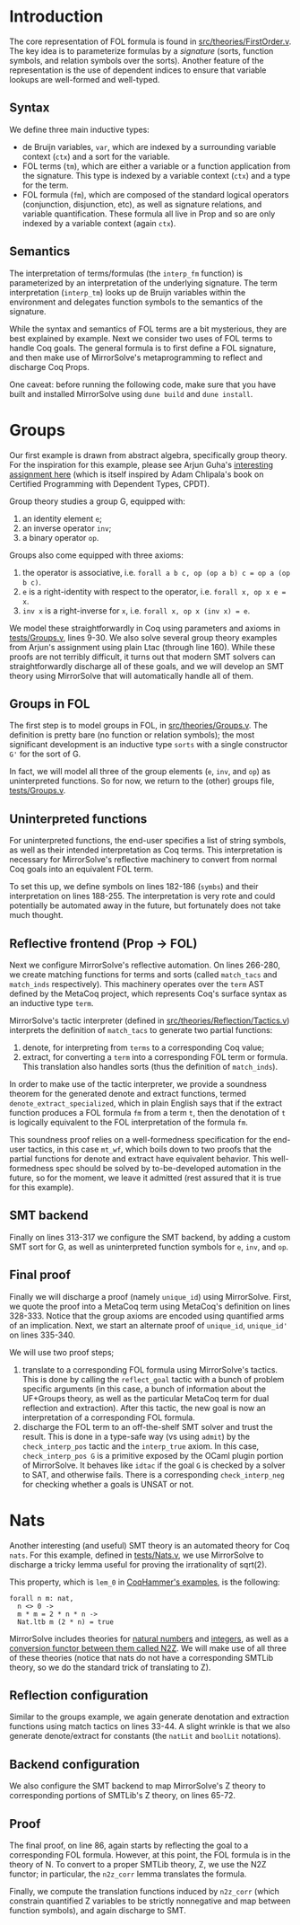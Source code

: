 # Introduction

The core representation of FOL formula is found in [src/theories/FirstOrder.v](src/theories/FirstOrder.v). The key idea is to parameterize formulas by a *signature* (sorts, function symbols, and relation symbols over the sorts). Another feature of the representation is the use of dependent indices to ensure that variable lookups are well-formed and well-typed. 

## Syntax 
We define three main inductive types:
  * de Bruijn variables, `var`, which are indexed by a surrounding variable context (`ctx`) and a sort for the variable.  
  * FOL terms (`tm`), which are either a variable or a function application from the signature. This type is indexed by a variable context (`ctx`) and a type for the term.
  * FOL formula (`fm`), which are composed of the standard logical operators (conjunction, disjunction, etc), as well as signature relations, and variable quantification. These formula all live in Prop and so are only indexed by a variable context (again `ctx`).

## Semantics
The interpretation of terms/formulas (the `interp_fm` function) is parameterized by an interpretation of the underlying signature. The term interpretation (`interp_tm`) looks up de Bruijn variables within the environment and delegates function symbols to the semantics of the signature.

While the syntax and semantics of FOL terms are a bit mysterious, they are best explained by example. Next we consider two uses of FOL terms to handle Coq goals.
The general formula is to first define a FOL signature, and then make use of MirrorSolve's metaprogramming to reflect and discharge Coq Props.

One caveat: before running the following code, make sure that you have built and installed MirrorSolve using `dune build` and `dune install`. 
 
# Groups
Our first example is drawn from abstract algebra, specifically group theory. 
For the inspiration for this example, please see Arjun Guha's [interesting assignment here](https://people.cs.umass.edu/~arjun/courses/cs691pl-spring2014/assignments/groups.html) (which is itself inspired by Adam Chlipala's book on Certified Programming with Dependent Types, CPDT).

Group theory studies a group G, equipped with:
  1. an identity element `e`;
  2. an inverse operator `inv`;
  3. a binary operator `op`. 

Groups also come equipped with three axioms:
  1. the operator is associative, i.e. `forall a b c, op (op a b) c = op a (op b c)`.
  2. `e` is a right-identity with respect to the operator, i.e. `forall x, op x e = x`.
  3. `inv x` is a right-inverse for `x`, i.e. `forall x, op x (inv x) = e`.

We model these straightforwardly in Coq using parameters and axioms in [tests/Groups.v](tests/Groups.v), lines 9-30. We also solve several group theory examples from Arjun's assignment using plain Ltac (through line 160). 
While these proofs are not terribly difficult,
it turns out that modern SMT solvers can straightforwardly discharge all of these goals,
and we will develop an SMT theory using MirrorSolve that will automatically handle all of them.

## Groups in FOL
The first step is to model groups in FOL, in [src/theories/Groups.v](src/theories/Groups.v). 
The definition is pretty bare (no function or relation symbols); 
the most significant development is an inductive type `sorts` with a single constructor `G'` for the sort of G.

In fact, we will model all three of the group elements (`e`, `inv`, and `op`) as uninterpreted functions. So for now, we return to the (other) groups file, [tests/Groups.v](tests/Groups.v).

## Uninterpreted functions
For uninterpreted functions, the end-user specifies a list of string symbols, as well as their intended interpretation as Coq terms. This interpretation is necessary for MirrorSolve's reflective machinery to convert from normal Coq goals into an equivalent FOL term.

To set this up, we define symbols on lines 182-186 (`symbs`) and their interpretation on lines 188-255. The interpretation is very rote and could potentially be automated away in the future, but fortunately does not take much thought.

## Reflective frontend (Prop -> FOL) 

Next we configure MirrorSolve's reflective automation. On lines 266-280, we create matching functions for terms and sorts (called `match_tacs` and `match_inds` respectively). This machinery operates over the `term` AST defined by the MetaCoq project, which represents Coq's surface syntax as an inductive type `term`. 

MirrorSolve's tactic interpreter (defined in [src/theories/Reflection/Tactics.v](src/theories/Reflection/Tactics.v)) interprets the definition of `match_tacs` to generate two partial functions:
  1. denote, for interpreting from `terms` to a corresponding Coq value;
  2. extract, for converting a `term` into a corresponding FOL term or formula. This translation also handles sorts (thus the definition of `match_inds`). 

In order to make use of the tactic interpreter, we provide a soundness theorem for the generated denote and extract functions, termed `denote_extract_specialized`, which in plain English says that if the extract function produces a FOL formula `fm` from a term `t`, then the denotation of `t` is logically equivalent to the FOL interpretation of the formula `fm`. 

This soundness proof relies on a well-formedness specification for the end-user tactics, in this case `mt_wf`, which boils down to two proofs that the partial functions for denote and extract have equivalent behavior. This well-formedness spec should be solved by to-be-developed automation in the future, so for the moment, we leave it admitted (rest assured that it is true for this example).

## SMT backend

Finally on lines 313-317 we configure the SMT backend, by adding a custom SMT sort for G, 
as well as uninterpreted function symbols for `e`, `inv`, and `op`. 

## Final proof

Finally we will discharge a proof (namely `unique_id`) using MirrorSolve. First, we quote the proof into a MetaCoq term using MetaCoq's definition on lines 328-333. Notice that the group axioms are encoded using quantified arms of an implication.
Next, we start an alternate proof of `unique_id`, `unique_id'` on lines 335-340.

We will use two proof steps;
  1. translate to a corresponding FOL formula using MirrorSolve's tactics. This is done by calling the `reflect_goal` tactic with a bunch of problem specific arguments (in this case, a bunch of information about the UF+Groups theory, as well as the particular MetaCoq term for dual reflection and extraction). After this tactic, the new goal is now an interpretation of a corresponding FOL formula.
  2. discharge the FOL term to an off-the-shelf SMT solver and trust the result. This is done in a type-safe way (vs using `admit`) by the `check_interp_pos` tactic and the `interp_true` axiom. In this case, `check_interp_pos G` is a primitive exposed by the OCaml plugin portion of MirrorSolve. It behaves like `idtac` if the goal `G` is checked by a solver to SAT, and otherwise fails.
  There is a corresponding `check_interp_neg` for checking whether a goals is UNSAT or not.

# Nats
  
Another interesting (and useful) SMT theory is an automated theory for Coq `nats`. 
For this example, defined in [tests/Nats.v](tests/Nats.v), we use MirrorSolve to discharge a tricky lemma useful for proving the irrationality of sqrt(2).

This property, which is `lem_0` in [CoqHammer's examples](https://github.com/lukaszcz/coqhammer/blob/coq8.15/examples/sqrt2_irrational.v), is the following: 

```Coq
forall n m: nat, 
  n <> 0 -> 
  m * m = 2 * n * n -> 
  Nat.ltb m (2 * n) = true
```

MirrorSolve includes theories for [natural numbers](src/theories/N.v) and [integers](src/theories/Z.v), as well as a [conversion functor between them called N2Z](src/theories/N2Z.v). We will make use of all three of these theories (notice that nats do not have a corresponding SMTLib theory, so we do the standard trick of translating to Z).

## Reflection configuration
Similar to the groups example, we again generate denotation and extraction functions using match tactics on lines 33-44. A slight wrinkle is that we also generate denote/extract for constants (the `natLit` and `boolLit` notations). 

## Backend configuration
We also configure the SMT backend to map MirrorSolve's Z theory to corresponding portions of SMTLib's Z theory, on lines 65-72.

## Proof
The final proof, on line 86, again starts by reflecting the goal to a corresponding FOL formula.
However, at this point, the FOL formula is in the theory of N. 
To convert to a proper SMTLib theory, Z, we use the N2Z functor;
in particular, the `n2z_corr` lemma translates the formula.

Finally, we compute the translation functions induced by `n2z_corr` (which constrain quantified Z variables to be strictly nonnegative and map between function symbols), and again discharge to SMT.

